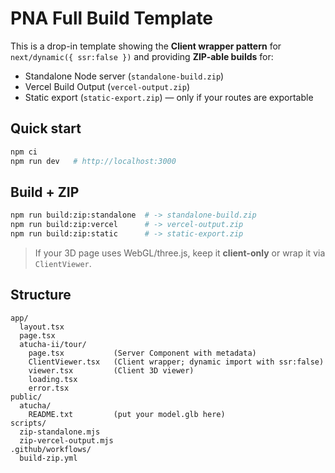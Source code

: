 # PNA Full Build Template

This is a drop-in template showing the **Client wrapper pattern** for `next/dynamic({ ssr:false })` and providing **ZIP-able builds** for:
- Standalone Node server (`standalone-build.zip`)
- Vercel Build Output (`vercel-output.zip`)
- Static export (`static-export.zip`) — only if your routes are exportable

## Quick start
```bash
npm ci
npm run dev   # http://localhost:3000
```

## Build + ZIP
```bash
npm run build:zip:standalone  # -> standalone-build.zip
npm run build:zip:vercel      # -> vercel-output.zip
npm run build:zip:static      # -> static-export.zip
```

> If your 3D page uses WebGL/three.js, keep it **client-only** or wrap it via `ClientViewer`.

## Structure
```
app/
  layout.tsx
  page.tsx
  atucha-ii/tour/
    page.tsx           (Server Component with metadata)
    ClientViewer.tsx   (Client wrapper; dynamic import with ssr:false)
    viewer.tsx         (Client 3D viewer)
    loading.tsx
    error.tsx
public/
  atucha/
    README.txt         (put your model.glb here)
scripts/
  zip-standalone.mjs
  zip-vercel-output.mjs
.github/workflows/
  build-zip.yml
```
